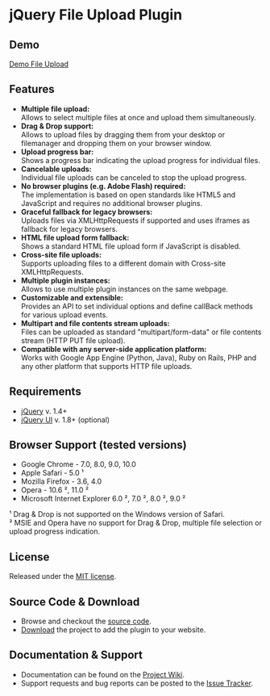# jQuery File Upload Plugin

## Demo
[Demo File Upload](http://aquantum-demo.appspot.com/file-upload)

## Features
* **Multiple file upload:**  
  Allows to select multiple files at once and upload them simultaneously.
* **Drag & Drop support:**  
  Allows to upload files by dragging them from your desktop or filemanager and dropping them on your browser window.
* **Upload progress bar:**  
  Shows a progress bar indicating the upload progress for individual files.
* **Cancelable uploads:**  
  Individual file uploads can be canceled to stop the upload progress.
* **No browser plugins (e.g. Adobe Flash) required:**  
  The implementation is based on open standards like HTML5 and JavaScript and requires no additional browser plugins.
* **Graceful fallback for legacy browsers:**  
  Uploads files via XMLHttpRequests if supported and uses iframes as fallback for legacy browsers.
* **HTML file upload form fallback:**  
  Shows a standard HTML file upload form if JavaScript is disabled.
* **Cross-site file uploads:**  
  Supports uploading files to a different domain with Cross-site XMLHttpRequests.
* **Multiple plugin instances:**  
  Allows to use multiple plugin instances on the same webpage.
* **Customizable and extensible:**  
  Provides an API to set individual options and define callBack methods for various upload events.
* **Multipart and file contents stream uploads:**  
  Files can be uploaded as standard "multipart/form-data" or file contents stream (HTTP PUT file upload).
* **Compatible with any server-side application platform:**  
  Works with Google App Engine (Python, Java), Ruby on Rails, PHP and any other platform that supports HTTP file uploads.

## Requirements
* [jQuery](http://jquery.com/) v. 1.4+
* [jQuery UI](http://jqueryui.com/) v. 1.8+ (optional)

## Browser Support (tested versions)
* Google Chrome - 7.0, 8.0, 9.0, 10.0
* Apple Safari - 5.0 ¹
* Mozilla Firefox - 3.6, 4.0
* Opera - 10.6 ², 11.0 ²
* Microsoft Internet Explorer 6.0 ², 7.0 ², 8.0 ², 9.0 ²

¹ Drag & Drop is not supported on the Windows version of Safari.  
² MSIE and Opera have no support for Drag & Drop, multiple file selection or upload progress indication.

## License
Released under the [MIT license](http://creativecommons.org/licenses/MIT/).

## Source Code & Download
* Browse and checkout the [source code](https://github.com/blueimp/jQuery-File-Upload).
* [Download](https://github.com/blueimp/jQuery-File-Upload/archives/master) the project to add the plugin to your website.

## Documentation & Support
* Documentation can be found on the [Project Wiki](https://github.com/blueimp/jQuery-File-Upload/wiki).
* Support requests and bug reports can be posted to the [Issue Tracker](https://github.com/blueimp/jQuery-File-Upload/issues).